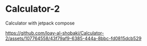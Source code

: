 # Calculator-2
Calculator with jetpack compose



https://github.com/loay-al-shobaki/Calculator-2/assets/107764558/43f79af9-6385-444a-8bbc-fd0815dcb529

